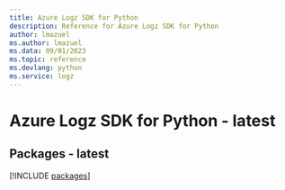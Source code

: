 ```yaml
---
title: Azure Logz SDK for Python
description: Reference for Azure Logz SDK for Python
author: lmazuel
ms.author: lmazuel
ms.data: 09/01/2023
ms.topic: reference
ms.devlang: python
ms.service: logz
---
```

# Azure Logz SDK for Python - latest
## Packages - latest
[!INCLUDE [packages](logz-index.md)]